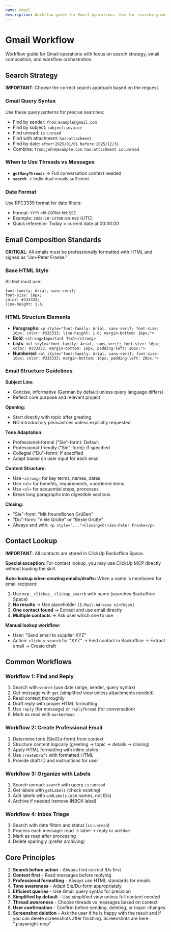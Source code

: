 ```yaml
---
name: Gmail
description: Workflow guide for Gmail operations. Use for searching emails, reading messages, sending replies, managing labels, creating drafts, organizing inbox, marking as read/unread. Critical for correct search strategy and professional email composition.
---
```


# Gmail Workflow

Workflow guide for Gmail operations with focus on search strategy, email composition, and workflow orchestration.

## Search Strategy

**IMPORTANT**: Choose the correct search approach based on the request.

### Gmail Query Syntax

Use these query patterns for precise searches:
- Find by sender: `from:example@gmail.com`
- Find by subject: `subject:invoice`
- Find unread: `is:unread`
- Find with attachment: `has:attachment`
- Find by date: `after:2025/01/01 before:2025/12/31`
- Combine: `from:john@example.com has:attachment is:unread`

### When to Use Threads vs Messages

- **`getManyThreads`** → Full conversation context needed
- **`search`** → Individual emails sufficient

### Date Format

Use RFC3339 format for date filters:
- Format: `YYYY-MM-DDTHH:MM:SSZ`
- Example: `2025-10-23T00:00:00Z` (UTC)
- Quick reference: Today = current date at 00:00:00

## Email Composition Standards

**CRITICAL**: All emails must be professionally formatted with HTML and signed as "Jan-Peter Franke."

### Base HTML Style

All text must use:
```
font-family: Arial, sans-serif;
font-size: 16px;
color: #333333;
line-height: 1.6;
```

### HTML Structure Elements

- **Paragraphs**: `<p style="font-family: Arial, sans-serif; font-size: 16px; color: #333333; line-height: 1.6; margin-bottom: 16px;">`
- **Bold**: `<strong>Important Text</strong>`
- **Lists**: `<ul style="font-family: Arial, sans-serif; font-size: 16px; color: #333333; margin-bottom: 16px; padding-left: 20px;">`
- **Numbered**: `<ol style="font-family: Arial, sans-serif; font-size: 16px; color: #333333; margin-bottom: 16px; padding-left: 20px;">`

### Email Structure Guidelines

**Subject Line:**
- Concise, informative (German by default unless query language differs)
- Reflect core purpose and relevant project

**Opening:**
- Start directly with topic after greeting
- NO introductory pleasantries unless explicitly requested

**Tone Adaptation:**
- Professional-formal ("Sie"-form): Default
- Professional-friendly ("Sie"-form): If specified
- Collegial ("Du"-form): If specified
- Adapt based on user input for each email

**Content Structure:**
- Use `<strong>` for key terms, names, dates
- Use `<ul>` for benefits, requirements, unordered items
- Use `<ol>` for sequential steps, processes
- Break long paragraphs into digestible sections

**Closing:**
- "Sie"-form: "Mit freundlichen Grüßen"
- "Du"-form: "Viele Grüße" or "Beste Grüße"
- Always end with: `<p style="...">Closing<br>Jan-Peter Franke</p>`

## Contact Lookup

**IMPORTANT**: All contacts are stored in ClickUp Backoffice Space.

**Special exception**: For contact lookup, you may use ClickUp MCP directly without loading the skill.

**Auto-lookup when creating emails/drafts:**
When a name is mentioned for email recipient:
1. Use `mcp__clickup__clickup_search` with name (searches Backoffice Space)
2. **No results** → Use placeholder `[E-Mail-Adresse einfügen]`
3. **One contact found** → Extract and use email directly
4. **Multiple contacts** → Ask user which one to use

**Manual lookup workflow:**
- User: "Send email to supplier XYZ"
- Action: `clickup_search` for "XYZ" → Find contact in Backoffice → Extract email → Create draft

## Common Workflows

### Workflow 1: Find and Reply

1. Search with `search` (use date range, sender, query syntax)
2. Get message with `get` (simplified view unless attachments needed)
3. Read context thoroughly
4. Draft reply with proper HTML formatting
5. Use `reply` (for message) or `replyThread` (for conversation)
6. Mark as read with `markAsRead`

### Workflow 2: Create Professional Email

1. Determine tone (Sie/Du-form) from context
2. Structure content logically (greeting → topic → details → closing)
3. Apply HTML formatting with inline styles
4. Use `createDraft` with formatted HTML
5. Provide draft ID and instructions for user

### Workflow 3: Organize with Labels

1. Search unread: `search` with query `is:unread`
2. Get labels with `getLabels` (check existing)
3. Add labels with `addLabels` (use names, not IDs)
4. Archive if needed (remove INBOX label)

### Workflow 4: Inbox Triage

1. Search with date filters and status (`is:unread`)
2. Process each message: read → label → reply or archive
3. Mark as read after processing
4. Delete sparingly (prefer archiving)

## Core Principles

1. **Search before action** - Always find correct IDs first
2. **Context first** - Read messages before replying
3. **Professional formatting** - Always use HTML standards for emails
4. **Tone awareness** - Adapt Sie/Du-form appropriately
5. **Efficient queries** - Use Gmail query syntax for precision
6. **Simplified by default** - Use simplified view unless full content needed
7. **Thread awareness** - Choose threads vs messages based on context
8. **User confirmation** - Confirm before sending, deleting, or major changes
9. **Screenshot deletion** - Ask the user if he is happy with the result and if you can delete screenshots after finishing. Screenshots are here: ".playwright-mcp"
